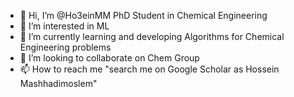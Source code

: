 - 👋 Hi, I’m @Ho3einMM PhD Student in Chemical Engineering
- 👀 I’m interested in ML
- 🌱 I’m currently learning and developing Algorithms for Chemical Engineering problems
- 💞️ I’m looking to collaborate on Chem Group
- 📫 How to reach me "search me on Google Scholar as Hossein Mashhadimoslem"

<!---
Ho3einMM/Ho3einMM is a ✨ special ✨ repository because its `README.md` (this file) appears on your GitHub profile.
You can click the Preview link to take a look at your changes.
--->
